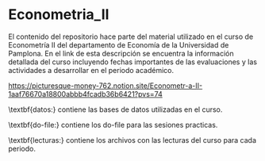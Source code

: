 # Econometria_II

El contenido del repositorio hace parte del material utilizado en el curso de Econometría II del departamento de Economía de la Universidad de Pamplona. En el link de esta descripción se encuentra la información detallada del curso incluyendo fechas importantes de las evaluaciones y las actividades a desarrollar en el periodo académico. 

https://picturesque-money-762.notion.site/Econometr-a-II-1aaf76670a18800abbb4fcadb36b6421?pvs=74


\textbf{datos:} contiene las bases de datos utilizadas en el curso.

\textbf{do-file:} contiene los do-file para las sesiones practicas.

\textbf{lecturas:} contiene los archivos con las lecturas del curso para cada periodo. 